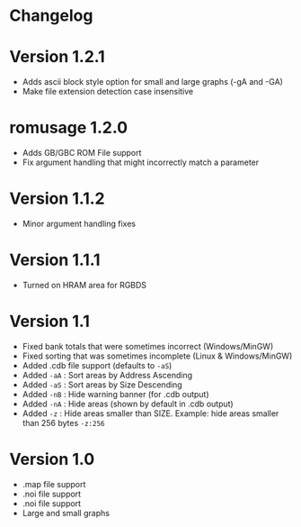 Changelog
=========


# Version 1.2.1
* Adds ascii block style option for small and large graphs (-gA and -GA)
* Make file extension detection case insensitive

# romusage 1.2.0
* Adds GB/GBC ROM File support
* Fix argument handling that might incorrectly match a parameter

# Version 1.1.2
* Minor argument handling fixes

# Version 1.1.1
* Turned on HRAM area for RGBDS

# Version 1.1
* Fixed bank totals that were sometimes incorrect (Windows/MinGW)
* Fixed sorting that was sometimes incomplete (Linux & Windows/MinGW)
* Added .cdb file support (defaults to `-aS`)
* Added `-aA` : Sort areas by Address Ascending 
* Added `-aS` : Sort areas by Size Descending
* Added `-nB` : Hide warning banner (for .cdb output)
* Added `-nA` : Hide areas (shown by default in .cdb output)
* Added `-z`  : Hide areas smaller than SIZE. Example: hide areas smaller than 256 bytes `-z:256`


# Version 1.0
* .map file support
* .noi file support
* .noi file support
* Large and small graphs
